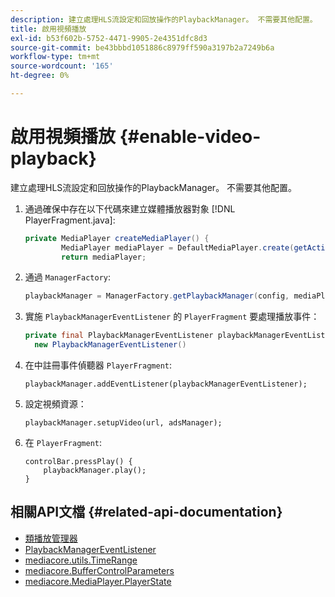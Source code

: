 ```yaml
---
description: 建立處理HLS流設定和回放操作的PlaybackManager。 不需要其他配置。
title: 啟用視頻播放
exl-id: b53f602b-5752-4471-9905-2e4351dfc8d3
source-git-commit: be43bbbd1051886c8979ff590a3197b2a7249b6a
workflow-type: tm+mt
source-wordcount: '165'
ht-degree: 0%

---
```


# 啟用視頻播放 {#enable-video-playback}

建立處理HLS流設定和回放操作的PlaybackManager。 不需要其他配置。

1. 通過確保中存在以下代碼來建立媒體播放器對象 [!DNL PlayerFragment.java]:

   ```java
   private MediaPlayer createMediaPlayer() { 
           MediaPlayer mediaPlayer = DefaultMediaPlayer.create(getActivity().getApplicationContext()); 
           return mediaPlayer;
   ```

   <!-- I've duplicated this information. It also exists in the PlayerFragment section, just before the Feature manager section. I figured that I should have it here as well, in case they jump directly to this section.-->

1. 通過 `ManagerFactory`:

   ```java
   playbackManager = ManagerFactory.getPlaybackManager(config, mediaPlayer);
   ```

1. 實施 `PlaybackManagerEventListener` 的 `PlayerFragment` 要處理播放事件：

   ```java
   private final PlaybackManagerEventListener playbackManagerEventListener =  
     new PlaybackManagerEventListener() 
   ```

1. 在中註冊事件偵聽器 `PlayerFragment`:

   ```
   playbackManager.addEventListener(playbackManagerEventListener);
   ```

1. 設定視頻資源：

   ```
   playbackManager.setupVideo(url, adsManager); 
   ```

1. 在 `PlayerFragment`:

   ```
   controlBar.pressPlay() { 
       playbackManager.play();  
   }
   ```

## 相關API文檔 {#related-api-documentation}

* [類播放管理器](https://help.adobe.com/en_US/primetime/api/reference_implementation/android/javadoc/com/adobe/primetime/reference/manager/PlaybackManager.html)
* [PlaybackManagerEventListener](https://help.adobe.com/en_US/primetime/api/reference_implementation/android/javadoc/com/adobe/primetime/reference/manager/PlaybackManager.PlaybackManagerEventListener.html)
* [mediacore.utils.TimeRange](https://help.adobe.com/en_US/primetime/api/psdk/javadoc/com/adobe/mediacore/utils/TimeRange.html)
* [mediacore.BufferControlParameters](https://help.adobe.com/en_US/primetime/api/psdk/javadoc/com/adobe/mediacore/BufferControlParameters.html)
* [mediacore.MediaPlayer.PlayerState](https://help.adobe.com/en_US/primetime/api/psdk/javadoc/com/adobe/mediacore/MediaPlayer.PlayerState.html)
